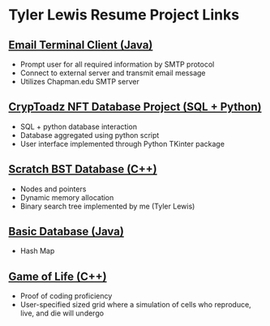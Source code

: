 # Tyler Lewis Resume Project Links

## [Email Terminal Client (Java)](https://github.com/tylew/email)
* Prompt user for all required information by SMTP protocol
* Connect to external server and transmit email message
* Utilizes Chapman.edu SMTP server

## [CrypToadz NFT Database Project (SQL + Python)](https://github.com/tylew/CrypToad-Tkinter-)
* SQL + python database interaction 
* Database aggregated using python script
* User interface implemented through Python TKinter package

## [Scratch BST Database (C++)](https://github.com/tylew/cpp_BSTdatabase)
* Nodes and pointers
* Dynamic memory allocation
* Binary search tree implemented by me (Tyler Lewis)

## [Basic Database (Java)](https://github.com/tylew/Java_HashMapDatabase)
* Hash Map

## [Game of Life (C++)](https://github.com/tylew/gameOfLife) 
* Proof of coding proficiency
* User-specified sized grid where a simulation of cells who reproduce, live, and die will undergo
